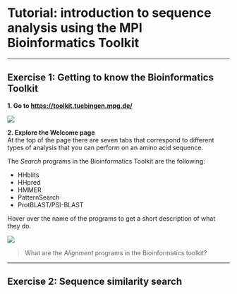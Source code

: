 # Tutorial: introduction to sequence analysis using the MPI Bioinformatics Toolkit

______

## Exercise 1: Getting to know the Bioinformatics Toolkit

**1. Go to https://toolkit.tuebingen.mpg.de/**
  
 ![](https://github.com/Claualvarez/Sequence_analysis_intro/blob/master/figures/Welcome.png)
 
 **2. Explore the Welcome page** \
 At the top of the page there are seven tabs that correspond to different types of analysis that you can perform on an amino acid sequence.
 
 The *Search* programs in the Bioinformatics Toolkit are the following:
  - HHblits
  - HHpred
  - HMMER
  - PatternSearch
  - ProtBLAST/PSI-BLAST
  
Hover over the name of the programs to get a short description of what they do.

 ![](https://github.com/Claualvarez/Sequence_analysis_intro/blob/master/figures/Welcome_hhblits.png)

> What are the *Alignment* programs in the Bioinformatics toolkit?
_____

## Exercise 2: Sequence similarity search
